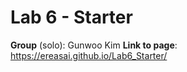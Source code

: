 # Lab 6 - Starter
**Group** (solo): Gunwoo Kim
**Link to page**: https://ereasai.github.io/Lab6_Starter/

